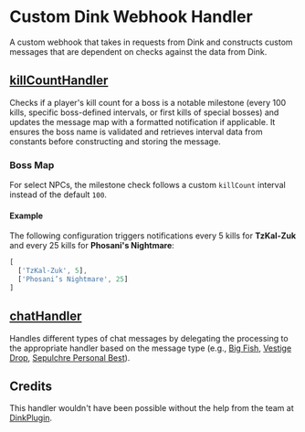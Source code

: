 # Custom Dink Webhook Handler

A custom webhook that takes in requests from Dink and constructs custom messages that are dependent on checks against the data from Dink.

## [killCountHandler](https://github.com/jdanthdavis/custom-dink-webhook/blob/main/src/core/killCountHandler.js)

Checks if a player's kill count for a boss is a notable milestone (every 100 kills, specific boss-defined intervals, or first kills of special bosses) and updates the message map with a formatted notification if applicable. It ensures the boss name is validated and retrieves interval data from constants before constructing and storing the message.

### Boss Map

For select NPCs, the milestone check follows a custom `killCount` interval instead of the default `100`.  

#### Example  
The following configuration triggers notifications every 5 kills for **TzKal-Zuk** and every 25 kills for **Phosani's Nightmare**:  

```javascript
[
  ['TzKal-Zuk', 5],
  ['Phosani’s Nightmare', 25]
]
```
## [chatHandler](https://github.com/jdanthdavis/custom-dink-webhook/blob/main/src/core/chatMsgHandler/chatHandler.js)

Handles different types of chat messages by delegating the processing to the appropriate handler based on the message type (e.g., [Big Fish](https://github.com/jdanthdavis/custom-dink-webhook/blob/main/src/core/chatMsgHandler/bigFishHandler.js), [Vestige Drop](https://github.com/jdanthdavis/custom-dink-webhook/blob/main/src/core/chatMsgHandler/vestigeHandler.js), [Sepulchre Personal Best](https://github.com/jdanthdavis/custom-dink-webhook/blob/main/src/core/chatMsgHandler/sepulchreHandler.js)).

## Credits

This handler wouldn't have been possible without the help from the team at [DinkPlugin](https://github.com/pajlads/DinkPlugin).
